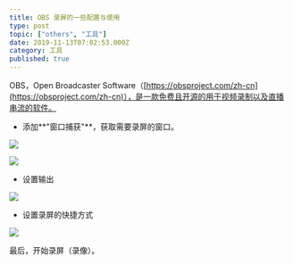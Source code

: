```yaml
---
title: OBS 录屏的一些配置与使用
type: post
topic: ["others", "工具"]
date: 2019-11-13T07:02:53.000Z
category: 工具
published: true
---
```


OBS，Open Broadcaster Software（[https://obsproject.com/zh-cn](https://obsproject.com/zh-cn)），是一款免费且开源的用于视频录制以及直播串流的软件。

- 添加**"窗口捕获"**，获取需要录屏的窗口。

![](https://qiniu.bioinit.com/yuque/0/2019/png/126032/1573630203046-dcce9910-7cd7-4b5d-ae9a-adaaf6f830e6.png#align=left&display=inline&height=708&name=image.png&originHeight=708&originWidth=1095&search=&size=94772&status=done&width=1095)

![](https://qiniu.bioinit.com/yuque/0/2019/png/126032/1573630299536-170107ba-e088-40b9-aad0-9d219ae24076.png#align=left&display=inline&height=708&name=image.png&originHeight=708&originWidth=1095&search=&size=162407&status=done&width=1095)

- 设置输出

![](https://qiniu.bioinit.com/yuque/0/2019/png/126032/1573630592888-b4e6914e-dcef-42de-9168-7aa8e1f57bab.png#align=left&display=inline&height=708&name=image.png&originHeight=708&originWidth=1095&search=&size=143477&status=done&width=1095)

- 设置录屏的快捷方式

![](https://qiniu.bioinit.com/yuque/0/2019/png/126032/1573630636450-799b514f-5efa-4bc2-9ab7-0398881a0315.png#align=left&display=inline&height=708&name=image.png&originHeight=708&originWidth=1095&search=&size=150204&status=done&width=1095)

最后，开始录屏（录像）。
